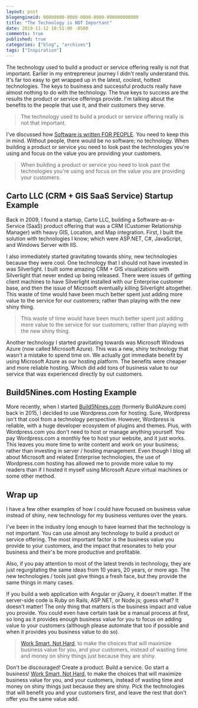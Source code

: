```yaml
---
layout: post
blogengineid: 00000000-0000-0000-0000-000000000000
title: "The Technology is NOT Important"
date: 2019-11-12 10:51:00 -0500
comments: true
published: true
categories: ["blog", "archives"]
tags: ["Inspiration"]
---
```


The technology used to build a product or service offering really is not that important. Earlier in my entrepreneur journey I didn't really understand this. It's far too easy to get wrapped up in the latest, coolest, hottest technologies. The keys to business and successful products really have almost nothing to do with the technology. The true keys to success are the results the product or service offerings provide. I'm talking about the benefits to the people that use it, and their customers they serve.

> The technology used to build a product or service offering really is not that important.

I've discussed how [Software is written FOR PEOPLE](https://pietschsoft.com/post/2016/09/09/software-is-written-for-people). You need to keep this in mind. Without people, there would be no software; no technology. When building a product or service you need to look past the technologies you're using and focus on the value you are providing your customers.

> When building a product or service you need to look past the technologies you're using and focus on the value you are providing your customers.

## Carto LLC (CRM + GIS SaaS Service) Startup Example

Back in 2009, I found a startup, Carto LLC, building a Software-as-a-Service (SaaS) product offering that was a CRM (Customer Relationship Manager) with heavy GIS, Location, and Map integration. First, I built the solution with technologies I know; which were ASP.NET, C#, JavaScript, and Windows Server with IIS.

I also immediately started gravitating towards shiny, new technologies because they were cool. One technology that I should not have invested in was Silverlight. I built some amazing CRM + GIS visualizations with Silverlight that never ended up being released. There were issues of getting client machines to have Silverlight installed with our Enterprise customer base, and then the issue of Microsoft eventually killing Silverlight altogether. This waste of time would have been much better spent just adding more value to the service for our customers; rather than playing with the new shiny thing.

> This waste of time would have been much better spent just adding more value to the service for our customers; rather than playing with the new shiny thing.

Another technology I started gravitating towards was Microsoft Windows Azure (now called Microsoft Azure). This was a new, shiny technology that wasn't a mistake to spend time on. We actually got immediate benefit by using Microsoft Azure as our hosting platform. The benefits were cheaper and more reliable hosting. Which did add tons of business value to our service that was experienced directly by out customers.

## Build5Nines.com Hosting Example

More recently, when I started [Build5Nines.com](https://build5nines.com) (formerly BuildAzure.com) back in 2015, I decided to use Wordpress.com for hosting. Sure, Wordpress isn't that cool from a technology perspective. However, Wordpress is reliable, with a huge developer ecosystem of plugins and themes. Plus, with Wordpress.com you don't need to host or manage anything yourself. You pay Wordpress.com a monthly fee to host your website, and it just works. This leaves you more time to write content and work on your business; rather than investing in server / hosting management. Even though I blog all about Microsoft and related Enterprise technologies, the use of Wordpress.com hosting has allowed me to provide more value to my readers than if I hosted it myself using Microsoft Azure virtual machines or some other method.

## Wrap up

I have a few other examples of how I could have focused on business value instead of shiny, new technology for my business ventures over the years.

I've been in the industry long enough to have learned that the technology is not important. You can use almost any technology to build a product or service offering. The most important factor is the business value you provide to your customers, and the impact that resonates to help your business and their's be more productive and profitable.

Also, if you pay attention to most of the latest trends in technology, they are just regurgitating the same ideas from 10 years, 20 years, or more ago. The new technologies / tools just give things a fresh face, but they provide the same things in many cases.

If you build a web application with Angular or jQuery, it doesn't matter. If the server-side code is Ruby on Rails, ASP.NET, or Node.js; guess what? It doesn't matter! The only thing that matters is the business impact and value you provide. You could even have certain task be a manual process at first, so long as it provides enough business value for you to focus on adding value to your customers (although please automate that too if possible and when it provides you business value to do so).

> [Work Smart, Not Hard](https://pietschsoft.com/post/2013/07/27/work-smart-not-hard), to make the choices that will maximize business value for you, and your customers, instead of wasting time and money on shiny things just because they are shiny.

Don't be discouraged! Create a product. Build a service. Go start a business! [Work Smart, Not Hard](https://pietschsoft.com/post/2013/07/27/work-smart-not-hard), to make the choices that will maximize business value for you, and your customers, instead of wasting time and money on shiny things just because they are shiny. Pick the technologies that will benefit you and your customers first, and leave the rest that don't offer you the same value add.
